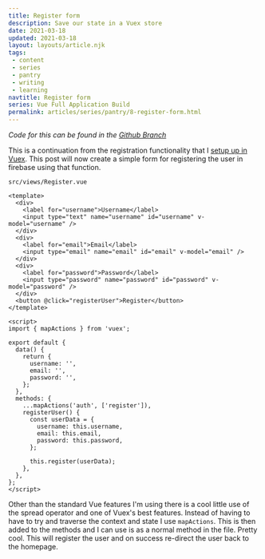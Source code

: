 ```yaml
---
title: Register form
description: Save our state in a Vuex store
date: 2021-03-18
updated: 2021-03-18
layout: layouts/article.njk
tags: 
 - content
 - series
 - pantry
 - writing
 - learning
navtitle: Register form
series: Vue Full Application Build
permalink: articles/series/pantry/8-register-form.html
---
```

*Code for this can be found in the [Github Branch](https://github.com/bikingbadger/pantry/tree/8-register-form)*

This is a continuation from the registration functionality that I [setup up in Vuex](/articles/series/pantry/7-auth-register.html). This post will now create a simple form for registering the user in firebase using that function.

`src/views/Register.vue`

```
<template>
  <div>
    <label for="username">Username</label>
    <input type="text" name="username" id="username" v-model="username" />
  </div>
  <div>
    <label for="email">Email</label>
    <input type="email" name="email" id="email" v-model="email" />
  </div>
  <div>
    <label for="password">Password</label>
    <input type="password" name="password" id="password" v-model="password" />
  </div>
  <button @click="registerUser">Register</button>
</template>

<script>
import { mapActions } from 'vuex';

export default {
  data() {
    return {
      username: '',
      email: '',
      password: '',
    };
  },
  methods: {
    ...mapActions('auth', ['register']),
    registerUser() {
      const userData = {
        username: this.username,
        email: this.email,
        password: this.password,
      };

      this.register(userData);
    },
  },
};
</script>
```

Other than the standard Vue features I'm using there is a cool little use of the spread operator and one of Vuex's best features. Instead of having to have to try and traverse the context and state I use `mapActions`. This is then added to the methods and I can use is as a normal method in the file. Pretty cool. This will register the user and on success re-direct the user back to the homepage.
